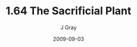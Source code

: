 ---
title: '1.64 The Sacrificial Plant'
alt: 'Mysteries of the Arcana'
date: '2009-09-03'
author: 'J Gray'
artist: 'Keira'
chapter: '1 More Heavens and Earths'
filler: false
---